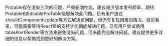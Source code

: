 Protable存在渲染三次的问题，严重影响性能，建议减少版本发布频率，期待Protable和EditableProTable能够解决此问题。已有用户通过shouldComponentUpdate等方式解决该问题，但仍有复现困难的情况。目前看来，可能需要等待React18的支持才能彻底解决问题。已有用户尝试使用tableAlertRender等方法来避免渲染问题，但未能完全解决问题。建议提供更多详细的信息以帮助找到更好的解决方案。
